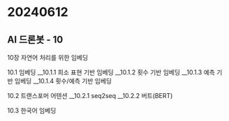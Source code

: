 # 20240612
## AI 드론봇 - 10


10장 자연어 처리를 위한 임베딩

10.1 임베딩
__10.1.1 희소 표현 기반 임베딩
__10.1.2 횟수 기반 임베딩
__10.1.3 예측 기반 임베딩
__10.1.4 횟수/예측 기반 임베딩

10.2 트랜스포머 어텐션
__10.2.1 seq2seq
__10.2.2 버트(BERT)

10.3 한국어 임베딩
